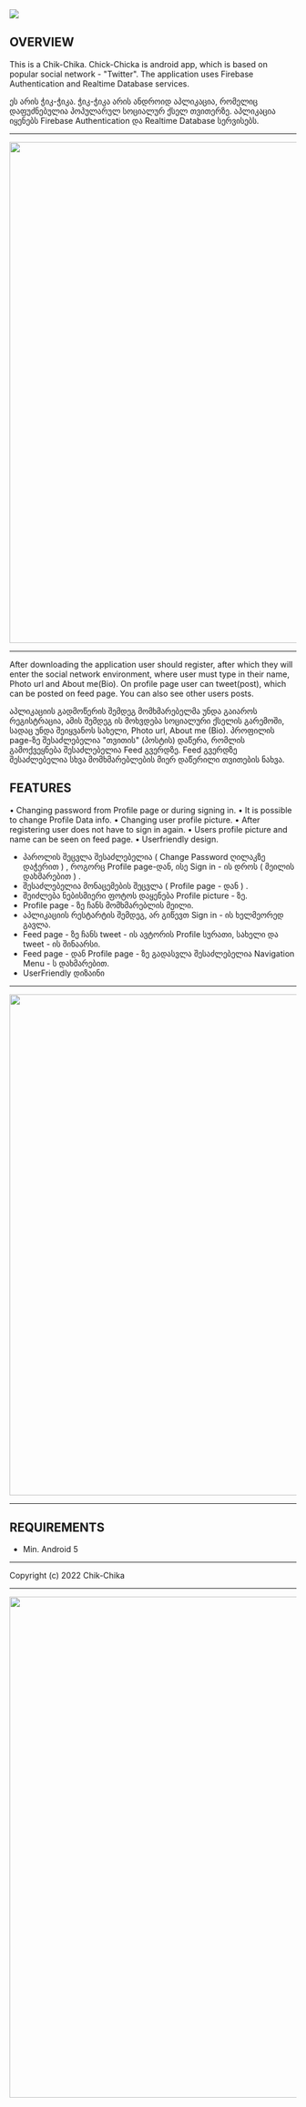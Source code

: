 <img src="https://i.imgur.com/lshi7Jx.png">

## OVERVIEW

This is a Chik-Chika. Chick-Chicka is android app, which is based on popular social network - "Twitter". The application uses Firebase Authentication and Realtime Database services.

ეს არის ჭიკ-ჭიკა. ჭიკ-ჭიკა არის ანდროიდ აპლიკაცია, რომელიც დაფუძნებულია პოპულარულ სოციალურ ქსელ თვითერზე. აპლიკაცია იყენებს Firebase Authentication და Realtime Database სერვისებს.

---

<img src="https://i.imgur.com/StsyKLh.jpeg" width="880">


---

After downloading the application user should register, after which they will enter the social network environment, where user must type in their name, Photo url and About me(Bio). On profile page user can tweet(post), which can be posted on feed page. You can also see other users posts.

აპლიკაციის გადმოწერის შემდეგ მომხმარებელმა უნდა გაიაროს რეგისტრაცია, ამის შემდეგ ის მოხვდება სოციალური ქსელის გარემოში, სადაც უნდა შეიყვანოს სახელი, Photo url, About me (Bio). პროფილის page-ზე შესაძლებელია "თვითის" (პოსტის) დაწერა, რომლის გამოქვეყნება შესაძლებელია Feed გვერდზე. Feed გვერდზე შესაძლებელია სხვა მომხმარებლების მიერ დაწერილი თვითების ნახვა.

## FEATURES

•    Changing password from Profile page or during signing in.
•    It is possible to change Profile Data info. 
•    Changing user profile picture.
•    After registering user does not have to sign in again.
•    Users profile picture and name can be seen on feed page.
•    Userfriendly design.

- პაროლის შეცვლა შესაძლებელია ( Change Password ღილაკზე დაჭერით ) , როგორც Profile page-დან, ისე Sign in - ის დროს ( მეილის დახმარებით ) .
- შესაძლებელია მონაცემების შეცვლა ( Profile page - დან ) .
- შეიძლება ნებისმიერი ფოტოს დაყენება Profile picture - ზე.
- Profile page - ზე ჩანს მომხმარებლის მეილი.
- აპლიკაციის რესტარტის შემდეგ, არ გიწევთ Sign in - ის ხელმეორედ გავლა.
- Feed page - ზე ჩანს tweet - ის ავტორის Profile სურათი, სახელი და tweet - ის შინაარსი.
- Feed page - დან Profile page - ზე გადასვლა შესაძლებელია Navigation Menu - ს დახმარებით.
- UserFriendly დიზაინი

---

<img src="https://i.imgur.com/QUhJhCr.jpeg" width="880">


---

## REQUIREMENTS

- Min. Android 5

---

Copyright (c) 2022 Chik-Chika

---

<img src="https://i.imgur.com/lshi7Jx.png" width="880">
